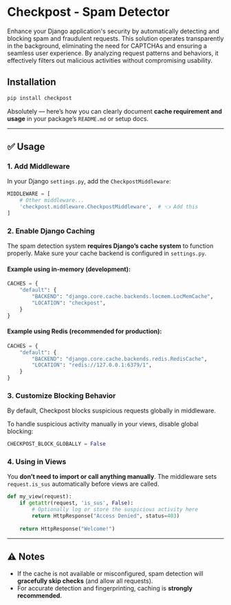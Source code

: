 # Checkpost - Spam Detector

Enhance your Django application's security by automatically detecting and blocking spam and fraudulent requests. This solution operates transparently in the background, eliminating the need for CAPTCHAs and ensuring a seamless user experience. By analyzing request patterns and behaviors, it effectively filters out malicious activities without compromising usability.

## Installation

```bash
pip install checkpost
```


Absolutely — here’s how you can clearly document **cache requirement and usage** in your package’s `README.md` or setup docs.

---

## ✅ Usage

### 1. **Add Middleware**

In your Django `settings.py`, add the `CheckpostMiddleware`:

```python
MIDDLEWARE = [
    # Other middleware...
    'checkpost.middleware.CheckpostMiddleware',  # 👈 Add this
]
```

### 2. **Enable Django Caching**

The spam detection system **requires Django’s cache system** to function properly. Make sure your cache backend is configured in `settings.py`.

#### Example using in-memory (development):
```python
CACHES = {
    "default": {
        "BACKEND": "django.core.cache.backends.locmem.LocMemCache",
        "LOCATION": "checkpost",
    }
}
```

#### Example using Redis (recommended for production):
```python
CACHES = {
    "default": {
        "BACKEND": "django.core.cache.backends.redis.RedisCache",
        "LOCATION": "redis://127.0.0.1:6379/1",
    }
}
```

### 3. Customize Blocking Behavior
By default, Checkpost blocks suspicious requests globally in middleware.

To handle suspicious activity manually in your views, disable global blocking:

```python
CHECKPOST_BLOCK_GLOBALLY = False
```

### 4. **Using in Views**

You **don’t need to import or call anything manually**. The middleware sets `request.is_sus` automatically before views are called.

```python
def my_view(request):
    if getattr(request, 'is_sus', False):
        # Optionally log or store the suspicious activity here
        return HttpResponse("Access Denied", status=403)
    
    return HttpResponse("Welcome!")
```
---
## ⚠️ Notes

- If the cache is not available or misconfigured, spam detection will **gracefully skip checks** (and allow all requests).
- For accurate detection and fingerprinting, caching is **strongly recommended**.
